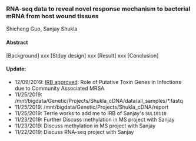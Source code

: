 ### RNA-seq data to reveal novel response mechanism to bacterial mRNA from host wound tissues

Shicheng Guo, Sanjay Shukla

#### Abstract
[Background] xxx [Stduy design] xxx [Result] xxx [Conclusion]


#### Update:
* 12/09/2019: [IRB approved](Outcome_Letter_SUL10110_IRB00000673.pdf): Role of Putative Toxin Genes in Infections due to Community Associated MRSA
* 11/25/2019: /mnt/bigdata/Genetic/Projects/Shukla_cDNA/data/all_samples/*.fastq
* 11/25/2019: /mnt/bigdata/Genetic/Projects/Shukla_cDNA/report
* 11/25/2019: Terrie works to add me to IRB of Sanjay's `SUL10110`
* 11/23/2019: Further Discuss methylation in MS project with Sanjay
* 11/23/2019: Discuss methylation in MS project with Sanjay
* 11/22/2019: Discuss RNA-seq project with Sanjay


